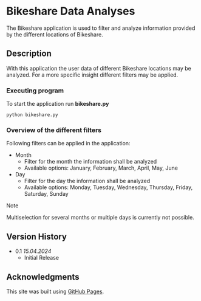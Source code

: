# Bikeshare Data Analyses

The Bikeshare application is used to filter and analyze information provided by the different locations of Bikeshare.


## Description

With this application the user data of different Bikeshare locations may be analyzed. For a more specific insight different filters may be applied.

### Executing program

To start the application run **bikeshare.py**
```
python bikeshare.py
```

### Overview of the different filters

Following filters can be applied in the application:

* Month
	* Filter for the month the information shall be analyzed
	* Available options: January, February, March, April, May, June
* Day
	* Filter for the day the information shall be analyzed
	* Available options: Monday, Tuesday, Wednesday, Thursday, Friday, Saturday, Sunday
	
> [!NOTE]
> Multiselection for several months or multiple days is currently not possible.

## Version History

* 0.1 *15.04.2024*
    * Initial Release

## Acknowledgments

This site was built using [GitHub Pages](https://docs.github.com/de/get-started/writing-on-github/getting-started-with-writing-and-formatting-on-github/basic-writing-and-formatting-syntax).
